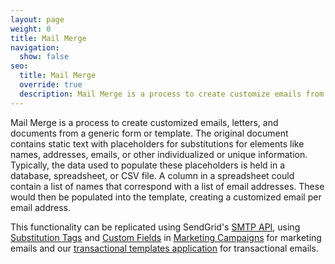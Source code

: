 ```yaml
---
layout: page
weight: 0
title: Mail Merge
navigation:
  show: false
seo:
  title: Mail Merge
  override: true
  description: Mail Merge is a process to create customize emails from a generic form or template.
---
```


Mail Merge is a process to create customized emails, letters, and documents from a generic form or template. The original document contains static text with placeholders for substitutions for elements like names, addresses, emails, or other individualized or unique information. Typically, the data used to populate these placeholders is held in a database, spreadsheet, or CSV file. A column in a spreadsheet could contain a list of names that correspond with a list of email addresses. These would then be populated into the template, creating a customized email per email address.

This functionality can be replicated using SendGrid's [SMTP API]({{root_url}}/for-developers/sending-email/building-an-x-smtpapi-header/), using [Substitution Tags]({{root_url}}/for-developers/sending-email/substitution-tags/) and [Custom Fields]({{root_url}}/ui/managing-contacts/custom-fields/) in [Marketing Campaigns]({{root_url}}/ui/managing-contacts/create-and-manage-contacts/) for marketing emails and our [transactional templates application](https://sendgrid.api-docs.io/v3.0/transactional-templates) for transactional emails.
